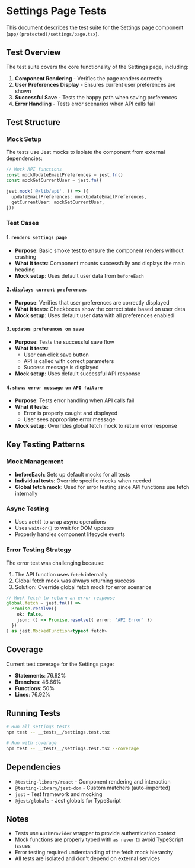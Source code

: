 # Settings Page Tests

This document describes the test suite for the Settings page component (`app/(protected)/settings/page.tsx`).

## Test Overview

The test suite covers the core functionality of the Settings page, including:

1. **Component Rendering** - Verifies the page renders correctly
2. **User Preferences Display** - Ensures current user preferences are shown
3. **Successful Save** - Tests the happy path when saving preferences
4. **Error Handling** - Tests error scenarios when API calls fail

## Test Structure

### Mock Setup

The tests use Jest mocks to isolate the component from external dependencies:

```typescript
// Mock API functions
const mockUpdateEmailPreferences = jest.fn()
const mockGetCurrentUser = jest.fn()

jest.mock('@/lib/api', () => ({
  updateEmailPreferences: mockUpdateEmailPreferences,
  getCurrentUser: mockGetCurrentUser,
}))
```

### Test Cases

#### 1. `renders settings page`
- **Purpose**: Basic smoke test to ensure the component renders without crashing
- **What it tests**: Component mounts successfully and displays the main heading
- **Mock setup**: Uses default user data from `beforeEach`

#### 2. `displays current preferences`
- **Purpose**: Verifies that user preferences are correctly displayed
- **What it tests**: Checkboxes show the correct state based on user data
- **Mock setup**: Uses default user data with all preferences enabled

#### 3. `updates preferences on save`
- **Purpose**: Tests the successful save flow
- **What it tests**: 
  - User can click save button
  - API is called with correct parameters
  - Success message is displayed
- **Mock setup**: Uses default successful API response

#### 4. `shows error message on API failure`
- **Purpose**: Tests error handling when API calls fail
- **What it tests**:
  - Error is properly caught and displayed
  - User sees appropriate error message
- **Mock setup**: Overrides global fetch mock to return error response

## Key Testing Patterns

### Mock Management
- **beforeEach**: Sets up default mocks for all tests
- **Individual tests**: Override specific mocks when needed
- **Global fetch mock**: Used for error testing since API functions use fetch internally

### Async Testing
- Uses `act()` to wrap async operations
- Uses `waitFor()` to wait for DOM updates
- Properly handles component lifecycle events

### Error Testing Strategy
The error test was challenging because:
1. The API function uses `fetch` internally
2. Global fetch mock was always returning success
3. Solution: Override global fetch mock for error scenarios

```typescript
// Mock fetch to return an error response
global.fetch = jest.fn(() =>
  Promise.resolve({
    ok: false,
    json: () => Promise.resolve({ error: 'API Error' })
  })
) as jest.MockedFunction<typeof fetch>
```

## Coverage

Current test coverage for the Settings page:
- **Statements**: 76.92%
- **Branches**: 46.66%
- **Functions**: 50%
- **Lines**: 76.92%

## Running Tests

```bash
# Run all settings tests
npm test -- __tests__/settings.test.tsx

# Run with coverage
npm test -- __tests__/settings.test.tsx --coverage
```

## Dependencies

- `@testing-library/react` - Component rendering and interaction
- `@testing-library/jest-dom` - Custom matchers (auto-imported)
- `jest` - Test framework and mocking
- `@jest/globals` - Jest globals for TypeScript

## Notes

- Tests use `AuthProvider` wrapper to provide authentication context
- Mock functions are properly typed with `as never` to avoid TypeScript issues
- Error testing required understanding of the fetch mock hierarchy
- All tests are isolated and don't depend on external services
